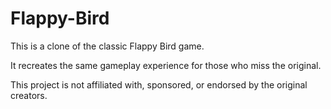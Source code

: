 # Flappy-Bird

This is a clone of the classic Flappy Bird game. 

It recreates the same gameplay experience for those who miss the original. 

This project is not affiliated with, sponsored, or endorsed by the original creators.
